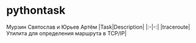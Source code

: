 # pythontask
Мурзин Святослав и Юрьев Артём
|Task|Description|
|:-|-:|
|traceroute|Утилита для определения маршрута в TCP/IP|
